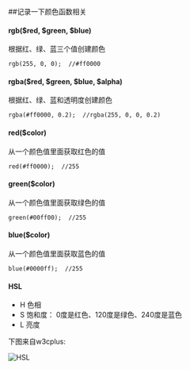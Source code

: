 ##记录一下颜色函数相关

#### rgb($red, $green, $blue)

根据红、绿、蓝三个值创建颜色

```shell
rgb(255, 0, 0);  //#ff0000
```

#### rgba($red, $green, $blue, $alpha)

根据红、绿、蓝和透明度创建颜色

```shell
rgba(#ff0000, 0.2);  //rgba(255, 0, 0, 0.2)
```

#### red($color)

从一个颜色值里面获取红色的值

```shell
red(#ff0000);  //255
```


#### green($color)

从一个颜色值里面获取绿色的值

```shell
green(#00ff00);  //255
```


#### blue($color)

从一个颜色值里面获取蓝色的值

```shell
blue(#0000ff);  //255
```

#### HSL

* H 色相
* S 饱和度： 0度是红色、120度是绿色、240度是蓝色
* L 亮度

下图来自w3cplus:

![HSL](http://cdn1.w3cplus.com/sites/default/files/styles/print_image/public/hsl_top.jpg)


